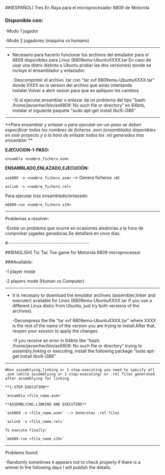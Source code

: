 ##(ESPAÑOL) Tres En Raya para el microprocesador 6809 de Motorola 

### Disponible con:

-Modo 1 jugador 

-Modo 2 jugadores (maquina vs humano)

***


* Necesario para hacerlo funcionar los archivos del emulador para el 6809 disponibles para Linux (6809emu-UbuntuXXXX.tar En caso de usar una distro distinta a Ubuntu probar las dos versiones) donde se incluye el ensamblador y enlazador: 

    -Descomprimir el archivo .tar con "tar xvf 6809emu-UbuntuXXXX.tar" donde XXXX es la version del archivo que estás intentando instalar.Volver a abrir sesion para que se apliquen los cambios

    -Si al ejecutar,ensamblar o enlazar da un problema del tipo "bash: /home/javserher/bin/as6809: No such file or directory" en 64bits, instalar el siguiente paquete "sudo apt-get install libc6-i386"


***

_**Para ensamblar y enlazar o para ejecutar-en-un-paso se deben especificar todos los nombres de ficheros .asm (ensamblado) disponibles en este proyecto y a la hora de enlazar todos los .rel generados tras ensamblar **_



**EJECUCION-1-PASO:** 

`ensambla <nombre_fichero.asm>`

**ENSAMBLADO,ENLAZADO,EJECUCIÓN:**

`as6809 -o <nombre_fichero.asm>` --> Genera ficheros .rel

`aslink -s <nombre_fichero.rel>`

Para ejecutar tras ensamblado/enlazado:
 
`m6809-run <nombre_fichero.s19>`

***
Problemas a resolver:

-Existe un problema que ocurre en ocasiones aleatorias a la hora de comprobar jugadas ganadoras.Se detallará en unos dias.

#-----------------------------------------

##(ENGLISH) Tic Tac Toe game for Motorola 6809 microprocessor

###Available:

-1 player mode

-2 players mode (Human vs Computer)

***

* It is necesary to download the emulator archives (assembler,linker and executer) available for Linux (6809emu-UbuntuXXXX.tar If you use a different Linux distro from Ubuntu, just try both versions of the archives).
    
    -Decompress the file "tar xvf 6809emu-UbuntuXXXX.tar" where XXXX is the rest of the name of the version you are trying to install.After that, reopen your session to apply the changes.
    
    -If you receive an error in 64bits like "bash: /home/javserher/bin/as6809: No such file or directory" trying to assembly,linking or executing, install the following package "sudo apt-get install libc6-i386"

***
    When assemblying,linking or 1-step-executing you need to specify all .asm (while assemblying or 1-step-executing) or .rel files generated after assemblying for linking
    
    **1-STEP-EXECUTION**
    
    `ensambla <file_name.asm>`
    
    **ASSEMBLYING,LINKING AND EXECUTING**
    
    `as6809 -o <file_name.asm>` --> Generates .rel files

    `aslink -s <file_name.rel>`
    
    To execute finally:
    
    `m6809-run <file_name.s19>`
    
***

Problems found:

-Randomly sometimes it appears not to check properly if there is a winner.In the following days I will publish the details.
    

